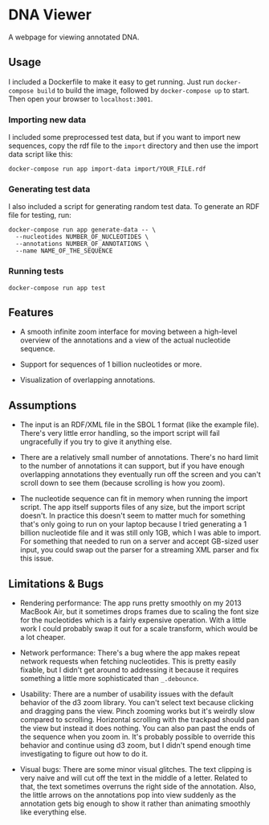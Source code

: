 # DNA Viewer

A webpage for viewing annotated DNA.

## Usage

I included a Dockerfile to make it easy to get running. Just run
`docker-compose build` to build the image, followed by `docker-compose up`
to start. Then open your browser to `localhost:3001`.

### Importing new data

I included some preprocessed test data, but if you want to import new
sequences, copy the rdf file to the `import` directory and then use 
the import data script like this:

    docker-compose run app import-data import/YOUR_FILE.rdf

### Generating test data

I also included a script for generating random test data. To generate
an RDF file for testing, run:

    docker-compose run app generate-data -- \
      --nucleotides NUMBER_OF_NUCLEOTIDES \
      --annotations NUMBER_OF_ANNOTATIONS \
      --name NAME_OF_THE_SEQUENCE
 
### Running tests

    docker-compose run app test

## Features

* A smooth infinite zoom interface for moving between a high-level overview
  of the annotations and a view of the actual nucleotide sequence.

* Support for sequences of 1 billion nucleotides or more.

* Visualization of overlapping annotations.

## Assumptions

* The input is an RDF/XML file in the SBOL 1 format (like the example file).
  There's very little error handling, so the import script will fail
  ungracefully if you try to give it anything else.

* There are a relatively small number of annotations. There's no hard limit
  to the number of annotations it can support, but if you have enough
  overlapping annotations they eventually run off the screen and you can't
  scroll down to see them (because scrolling is how you zoom).

* The nucleotide sequence can fit in memory when running the import script.
  The app itself supports files of any size, but the import script doesn't.
  In practice this doesn't seem to matter much for something that's only
  going to run on your laptop because I tried generating a 1 billion
  nucleotide file and it was still only 1GB, which I was able to import.
  For something that needed to run on a server and accept GB-sized user
  input, you could swap out the parser for a streaming XML parser and fix
  this issue.

## Limitations & Bugs

* Rendering performance: The app runs pretty smoothly on my 2013 MacBook Air, 
  but it sometimes drops frames due to scaling the font size for the nucleotides
  which is a fairly expensive operation. With a little work I could probably
  swap it out for a scale transform, which would be a lot cheaper.
  
* Network performance: There's a bug where the app makes repeat network
  requests when fetching nucleotides. This is pretty easily fixable,
  but I didn't get around to addressing it because it requires something
  a little more sophisticated than `_.debounce`.

* Usability: There are a number of usability issues with the default
  behavior of the d3 zoom library. You can't select text because clicking
  and dragging pans the view. Pinch zooming works but it's weirdly slow
  compared to scrolling. Horizontal scrolling with the trackpad should
  pan the view but instead it does nothing. You can also pan past the ends
  of the sequence when you zoom in. It's probably possible to override
  this behavior and continue using d3 zoom, but I didn't spend enough
  time investigating to figure out how to do it.

* Visual bugs: There are some minor visual glitches. The text clipping
  is very naive and will cut off the text in the middle of a letter.
  Related to that, the text sometimes overruns the right side of the
  annotation. Also, the little arrows on the annotations pop into
  view suddenly as the annotation gets big enough to show it rather
  than animating smoothly like everything else.
